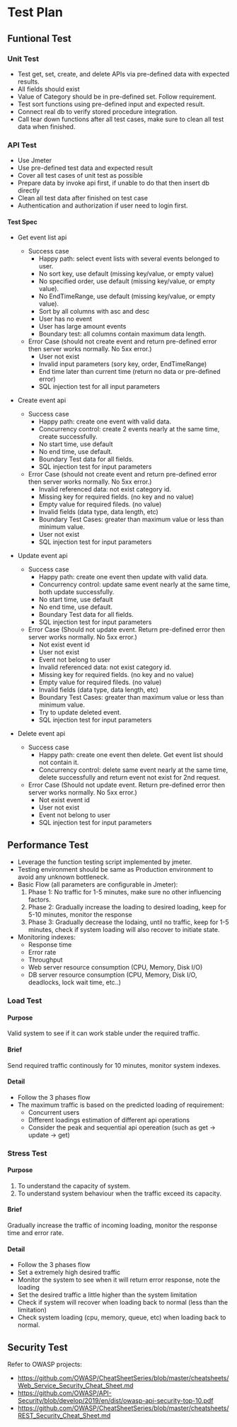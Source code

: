 # Test Plan

## Funtional Test

### Unit Test
  * Test get, set, create, and delete APIs via pre-defined data with expected results.
  * All fields should exist
  * Value of Category should be in pre-defined set. Follow requirement.
  * Test sort functions using pre-defined input and expected result.
  * Connect real db to verify stored procedure integration.
  * Call tear down functions after all test cases, make sure to clean all test data when finished.
  
### API Test
  * Use Jmeter
  * Use pre-defined test data and expected result
  * Cover all test cases of unit test as possible
  * Prepare data by invoke api first, if unable to do that then insert db directly
  * Clean all test data after finished on test case
  * Authentication and authorization if user need to login first.

#### Test Spec
* Get event list api
  * Success case
    * Happy path: select event lists with several events belonged to user.
    * No sort key, use default (missing key/value, or empty value)
    * No specified order, use default (missing key/value, or empty value).
    * No EndTimeRange, use default (missing key/value, or empty value).
    * Sort by all columns with asc and desc
    * User has no event
    * User has large amount events
    * Boundary test: all columns contain maximum data length.
  * Error Case (should not create event and return pre-defined error then server works normally. No 5xx error.)
    * User not exist
    * Invalid input parameters (sory key, order, EndTimeRange)
    * End time later than current time (return no data or pre-defined error)
    * SQL injection test for all input parameters
    
* Create event api
  * Success case
    * Happy path: create one event with valid data.
    * Concurrency control: create 2 events nearly at the same time, create successfully.
    * No start time, use default
    * No end time, use default.
    * Boundary Test data for all fields.
    * SQL injection test for input parameters
  * Error Case (should not create event and return pre-defined error then server works normally. No 5xx error.)
    * Invalid referenced data: not exist category id.
    * Missing key for required fields. (no key and no value)
    * Empty value for required fileds. (no value)
    * Invalid fields (data type, data length, etc)
    * Boundary Test Cases: greater than maximum value or less than minimum value.
    * User not exist
    * SQL injection test for input parameters

* Update event api
  * Success case
    * Happy path: create one event then update with valid data.
    * Concurrency control: update same event nearly at the same time, both update successfully.
    * No start time, use default
    * No end time, use default.
    * Boundary Test data for all fields.
    * SQL injection test for input parameters
  * Error Case (Should not update event. Return pre-defined error then server works normally. No 5xx error.)
    * Not exist event id
    * User not exist
    * Event not belong to user
    * Invalid referenced data: not exist category id.
    * Missing key for required fields. (no key and no value)
    * Empty value for required fileds. (no value)
    * Invalid fields (data type, data length, etc)
    * Boundary Test Cases: greater than maximum value or less than minimum value.
    * Try to update deleted event.
    * SQL injection test for input parameters


* Delete event api
  * Success case
    * Happy path: create one event then delete. Get event list should not contain it.
    * Concurrency control: delete same event nearly at the same time, delete successfully and return event not exist for 2nd request.
  * Error Case (Should not update event. Return pre-defined error then server works normally. No 5xx error.)
    * Not exist event id
    * User not exist
    * Event not belong to user
    * SQL injection test for input parameters
    
## Performance Test

* Leverage the function testing script implemented by jmeter.
* Testing environment should be same as Production environment to avoid any unknown bottleneck.
* Basic Flow (all parameters are configurable in Jmeter):
  1. Phase 1: No traffic for 1-5 minutes, make sure no other influencing factors.
  2. Phase 2: Gradually increase the loading to desired loading, keep for 5-10 minutes, monitor the response
  3. Phase 3: Gradually decrease the lodaing, until no traffic, keep for 1-5 minutes, check if system loading will also recover to initiate state.
* Monitoring indexes:
  * Response time
  * Error rate
  * Throughput
  * Web server resource consumption (CPU, Memory, Disk I/O)
  * DB server resource consumption (CPU, Memory, Disk I/O, deadlocks, lock wait time, etc..)

### Load Test
#### Purpose
Valid system to see if it can work stable under the required traffic.
#### Brief
Send required traffic continously for 10 minutes, monitor system indexes.
#### Detail
* Follow the 3 phases flow
* The maximum traffic is based on the predicted loading of requirement:
  * Concurrent users
  * Different loadings estimation of different api operations
  * Consider the peak and sequential api opereation (such as get -> update -> get)

### Stress Test
#### Purpose
1. To understand the capacity of system.
1. To understand system behaviour when the traffic exceed its capacity.
#### Brief
Gradually increase the traffic of incoming loading, monitor the response time and error rate.
#### Detail
* Follow the 3 phases flow
* Set a extremely high desired traffic
* Monitor the system to see when it will return error response, note the loading
* Set the desired traffic a little higher than the system limitation
* Check if system will recover when loading back to normal (less than the limitation)
* Check system loading (cpu, memory, queue, etc) when loading back to normal.

## Security Test
Refer to OWASP projects:
* https://github.com/OWASP/CheatSheetSeries/blob/master/cheatsheets/Web_Service_Security_Cheat_Sheet.md
* https://github.com/OWASP/API-Security/blob/develop/2019/en/dist/owasp-api-security-top-10.pdf
* https://github.com/OWASP/CheatSheetSeries/blob/master/cheatsheets/REST_Security_Cheat_Sheet.md

